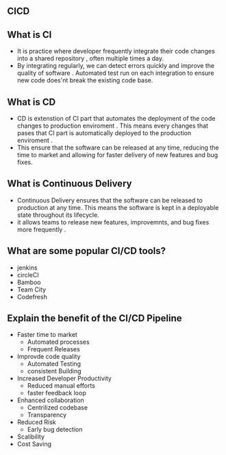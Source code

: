 ## CICD 

## What is CI 
- It is practice where developer frequently integrate their code changes into a shared repository , often multiple times a day.
- By integrating regularly, we can detect  errors quickly and improve the quality of software . Automated test run on each integration to ensure new code does'nt break the existing code base.

## What is CD
- CD is extenstion of CI part that automates the deployment of the code changes to production enviroment . This means every changes that pases that CI part is automatically deployed to the production enviroment .
- This ensure that the software can be released at any time, reducing the time to market and allowing for faster delivery of new features and bug fixes.


## What is Continuous Delivery 
- Continuous Delivery ensures that the software can be released to production at any time. This means  the software is kept in a deployable state throughout its lifecycle.
- it allows teams to release new features, improvemnts, and bug fixes more frequently .

## What are some popular CI/CD tools?
- jenkins
- circleCI
- Bamboo
- Team City
- Codefresh

## Explain the benefit of the CI/CD Pipeline
- Faster time to market 
  - Automated  processes
  - Frequent Releases
- Improvde code quality 
  - Automated Testing
  - consistent Building
- Increased Developer Productivity
  - Reduced manual efforts
  - faster feedback loop
- Enhanced collaboration 
  - Centrilized codebase
  - Transparency
- Reduced Risk 
  - Early bug detection 
- Scalibility 
- Cost Saving


